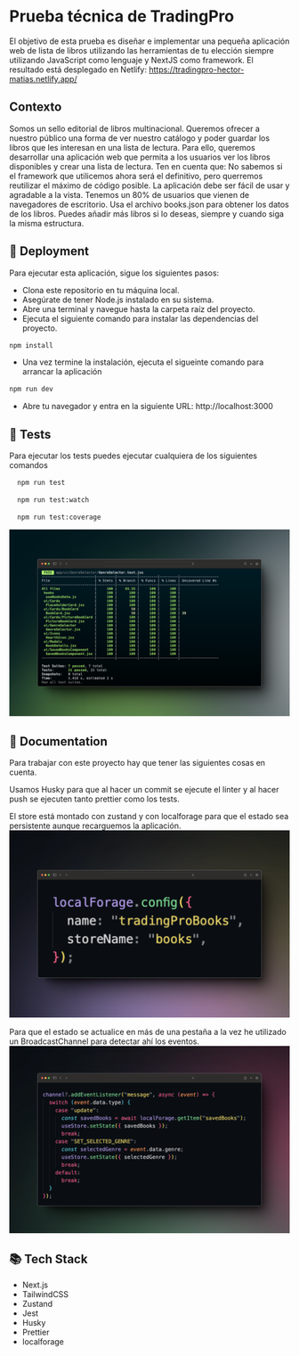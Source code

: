 # Prueba técnica de TradingPro

El objetivo de esta prueba es diseñar e implementar una pequeña aplicación web de lista de libros utilizando las herramientas de tu elección siempre utilizando JavaScript como lenguaje y NextJS como framework. El resultado está desplegado en Netlify: https://tradingpro-hector-matias.netlify.app/

## Contexto

Somos un sello editorial de libros multinacional. Queremos ofrecer a nuestro público una forma de ver nuestro catálogo y poder guardar los libros que les interesan en una lista de lectura.
Para ello, queremos desarrollar una aplicación web que permita a los usuarios ver los libros disponibles y crear una lista de lectura. Ten en cuenta que:
No sabemos si el framework que utilicemos ahora será el definitivo, pero querremos reutilizar el máximo de código posible. La aplicación debe ser fácil de usar y agradable a la vista.
Tenemos un 80% de usuarios que vienen de navegadores de escritorio.
Usa el archivo books.json para obtener los datos de los libros. Puedes añadir más libros si lo deseas, siempre y cuando siga la misma estructura.

## 🚀 Deployment

Para ejecutar esta aplicación, sigue los siguientes pasos:

- Clona este repositorio en tu máquina local.
- Asegúrate de tener Node.js instalado en su sistema.
- Abre una terminal y navegue hasta la carpeta raíz del proyecto.
- Ejecuta el siguiente comando para instalar las dependencias del proyecto.

```bash
npm install
```

- Una vez termine la instalación, ejecuta el sigueinte comando para arrancar la aplicación

```bash
npm run dev
```

- Abre tu navegador y entra en la siguiente URL: http://localhost:3000

## 🧪 Tests

Para ejecutar los tests puedes ejecutar cualquiera de los siguientes comandos

```bash
  npm run test
```

```bash
  npm run test:watch
```

```bash
  npm run test:coverage
```

![Coverage](assets/coverage.png)

## 📝 Documentation

Para trabajar con este proyecto hay que tener las siguientes cosas en cuenta.

Usamos Husky para que al hacer un commit se ejecute el linter y al hacer push se ejecuten tanto prettier como los tests.

El store está montado con zustand y con localforage para que el estado sea persistente aunque recarguemos la aplicación.
![Localforage](assets/localforage.png)

Para que el estado se actualice en más de una pestaña a la vez he utilizado un BroadcastChannel para detectar ahí los eventos.
![Broadcast](assets/broadcast.png)

## 📚 Tech Stack

- Next.js
- TailwindCSS
- Zustand
- Jest
- Husky
- Prettier
- localforage
